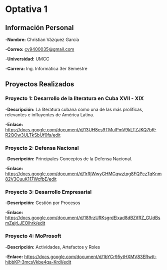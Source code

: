 # Optativa 1

## Información Personal

-**Nombre:** Christian Vázquez García

-**Correo:** cv9400035@gmail.com

-**Universidad:** UMCC

-**Carrera:** Ing. Informática 3er Semestre


## Proyectos Realizados

### Proyecto 1: Desarrollo de la literatura en Cuba XVII - XIX

-**Descripción:** La literatura cubana como una de las más prolíficas, relevantes e influyentes de América Latina.

-**Enlace:** https://docs.google.com/document/d/13UH8cs9TMuIPmV9kLTZJKQ7bK-R2QOw3ULTkSbUf0fs/edit


### Proyecto 2: Defensa Nacional

-**Descripción:** Principales Conceptos de la Defensa Nacional.

-**Enlace:** https://docs.google.com/document/d/1rRjWwyGHMCqwztpg8FQPczTqKnm82V3CuuK117WcfbE/edit



### Proyecto 3: Desarrollo Empresarial

-**Descripción:** Gestión por Procesos

-**Enlace:** https://docs.google.com/document/d/189rzURKsgrdElxad8dBZifRZ_GUdBsmZejrLJEOlhrk/edit




### Proyecto 4: MoProsoft

-**Descripción:** Actividades, Artefactos y Roles

-**Enlace:** https://docs.google.com/document/d/1bYCr95ytHXMV83ERwtt-hjbbKP-3mcsVkbe4qa-KrdI/edit
